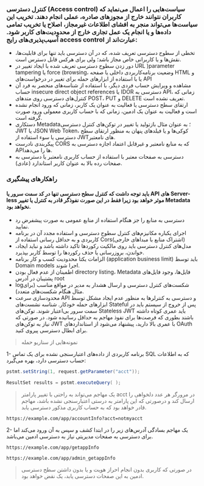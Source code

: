 
### کنترل دسترسی (Access control) سیاست‌هایی را اعمال می‌نماید که کاربران نتوانند خارج از مجوز‌های صادره، عملی انجام دهند. تخریب این سیاست‌ها می‌تواند منجر به افشای اطلاعات غیرمجاز، اصلاح یا تخریب تمامی داده‌ها و یا انجام یک عمل تجاری خارج از محدودیت‌های کاربر شود. آسیب‌پذیری‌های رایج access control عبارت‌اند از:

* تخطی از سطوح دسترسی تعریف شده، که در آن دسترسی باید تنها برای قابلیت‌ها، نقش‌ها و یا کاربرانی خاص مجاز باشد؛ ولی برای هرکس قابل دسترس است.
* دور زدن سطوح دسترسی تعریف شده با ایجاد تغییر در URL )parameter tampering یا force (browsing، وضعیت برنامه‌کاربردی داخلی یا صفحه HTML و یا با استفاده از ابزارهای حمله برای تغییر در درخواست‌‌های API
* مشاهده و ویرایش حساب فردی دیگر، با استفاده از شناسه‌های منحصر به فرد آن حساب insecure direct object references   یا IDOR
دسترسی به  API، زمانی که کنترل‌های دسترسی روی متد‌های POST، PUT  و DELETE تعریف نشده است.
* ارتقای سطح دسترسی یا فعالیت به عنوان یک کاربر، زمانی که ورود انجام نشده است و فعالیت به عنوان یک ادمین، زمانی که با حساب کاربری معمولی ورود صورت گرفته است.
* دستکاری  Metadata؛ به عنوان مثال بازتولید یا تغییر در توکن‌های کنترل دسترسی JWT یا JSON Web Token، کوکی‌ها و یا فیلد‌های پنهان به منظور ارتقای سطح دسترسی یا سوء استفاده از JWTهای نامعتبر.
* پیکربندی نادرست CORS که به منابع نامعتبر و غیرقابل اعتماد اجازه دسترسی به APIها را می‌دهد.
* دسترسی به صفحات معتبر با استفاده از حساب کاربری نامعتبر یا دسترسی به صفحات رده بالا به عنوان کاربر استاندارد (عادی).

### راهکارهای پیشگیری
#### باید توجه داشت که کنترل سطح دسترسی تنها در کد سمت سرور یا API های Server-less موثر خواهد بود زیرا فقط در این صورت نفوذگر قادر به کنترل یا تغییر Metadata نخواهد بود.

* دسترسی به منابع را جز هنگام استفاده از منابع عمومی به صورت پیشفرض رد نمایید.
* اجرای یکباره مکانیزم‌های کنترل سطوح دسترسی و استفاده مجدد آن در برنامه کاربردی و به حداقل رسانی استفاده از  Cors(اشتراک منابع با مبدا‌های خارجی)
* مدل‌های کنترل دسترسی باید روی مالکیت رکورد‌ها تاکید داشته باشد و نباید ایجاد، خواندن، بروزرسانی یا حذف رکورد‌ها را توسط کاربر بپذیرد.
* الزامات یکتا محدودیت کسب و کار برنامه (application business limit) باید توسط Domain   models  اجرا شوند.
* اطمینان از عدم فعال بودن directory listing، Metadata  فایل‌ها، وجود فایل‌های پشتیبان در آدرس root
* logشکست‌های کنترل دسترسی و ارسال هشدار به مدیر در مواقع مناسب (برای مثال هنگام شکست‌های متعدد).
* محدودسازی سرعت API و دسترسی به کنترلرها به منظور عدم ایجاد مشکل توسط ابزارهای حمله خودکار.
شناسه‌ نشست‌های Stateful پس از خروج از سیستم باید در سمت سرور بی‌اعتبار شوند. توکن‌های     Stateless JWT باید عمری کوتاه داشته باشند بطوری که فرصت‌ها برای نفوذ مهاجم به حداقل رسانیده شود. در صورتی که نیاز به توکن‌های JWT با عمری بالا دارید، پیشنهاد می‌شود از استاندارد‌های OAuth برای ابطال دسترسی پیروی کنید.


> نمونه‌هایی از سناریو حمله

1- برنامه کاربردی از داده‌های اعتبارسنجی نشده برای یک تماس SQL که به اطلاعات حساب‌ دسترسی دارد، بهره می‌گیرد:
``` c#
pstmt.setString(1, request.getParameter("acct"));

ResultSet results = pstmt.executeQuery( );
```
> یک مهاجم می‌تواند به راحتی با تغییر پارامتر acct در مرورگر هر عدد دلخواهی را ارسال کند و درصورتی که این پارامتر به درستی اعتبارسنجی نشده باشد، مهاجم قادر خواهد بود که به حساب کاربری مذکور دسترسی یابد.
```url 
https://example.com/app/accountInfo?acct=notmyacct
```
2- یک مهاجم بسادگی آدرس‌های زیر را در ابتدا کشف و سپس به آن ورود می‌کند اما برای دسترسی به صفحات مدیریتی نیاز به دسترسی ادمین می‌باشد.
```url
https://example.com/app/getappInfo

https://example.com/app/admin_getappInfo
```
>در صورتی که کاربری بدون انجام احراز هویت و یا بدون داشتن سطح دسترسی ادمین به این صفحات دسترسی یابد، یک نقض خواهد بود.
